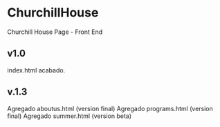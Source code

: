 # ChurchillHouse
Churchill House Page - Front End

v1.0
-------------------
index.html acabado.

v.1.3
-------------------
Agregado aboutus.html (version final)
Agregado programs.html (version final)
Agregado summer.html (version beta)
